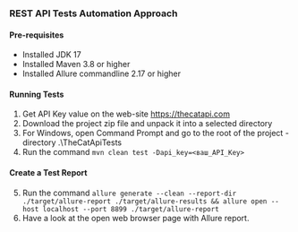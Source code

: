### REST API Tests Automation Approach 

#### Pre-requisites
- Installed JDK 17
- Installed Maven 3.8 or higher
- Installed Allure commandline 2.17 or higher

#### Running Tests
1. Get API Key value on the web-site <https://thecatapi.com>
2. Download the project zip file and unpack it into a selected directory
3. For Windows, open Command Prompt and go to the root of the project - directory .\TheCatApiTests
4. Run the command `mvn clean test -Dapi_key=<ваш_API_Key>`

#### Create a Test Report
5. Run the command `allure generate --clean --report-dir ./target/allure-report ./target/allure-results && allure open --host localhost --port 8899 ./target/allure-report`
6. Have a look at the open web browser page with Allure report. 


